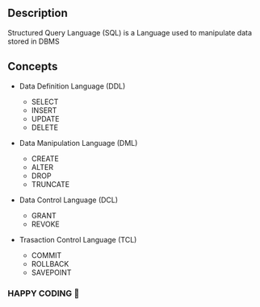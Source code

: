 ## Description
Structured Query Language (SQL) is a Language used to manipulate data stored in DBMS


## Concepts
- Data Definition Language (DDL)
	- SELECT
	- INSERT
	- UPDATE
	- DELETE

- Data Manipulation Language (DML)
	- CREATE
	- ALTER
	- DROP
	- TRUNCATE

- Data Control Language (DCL)
	- GRANT
	- REVOKE

- Trasaction Control Language (TCL)
	- COMMIT
	- ROLLBACK
	- SAVEPOINT

### HAPPY CODING 🚀
